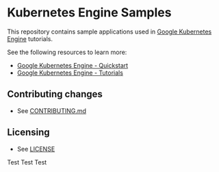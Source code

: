 # Kubernetes Engine Samples

This repository contains sample applications used in
[Google Kubernetes Engine](https://cloud.google.com/kubernetes-engine/) tutorials.

See the following resources to learn more:

- [Google Kubernetes Engine - Quickstart](https://cloud.google.com/kubernetes-engine/docs/quickstart)
- [Google Kubernetes Engine - Tutorials](https://cloud.google.com/kubernetes-engine/docs/tutorials)

## Contributing changes

* See [CONTRIBUTING.md](CONTRIBUTING.md)

## Licensing

* See [LICENSE](LICENSE)


Test Test Test
